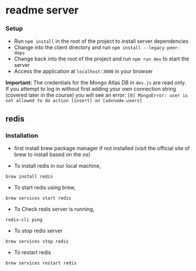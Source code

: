 readme server
=============


### Setup

- Run `npm install` in the root of the project to install server dependencies
- Change into the client directory and run `npm install --legacy-peer-deps`
- Change back into the root of the project and run `npm run dev` to start the server
- Access the application at `localhost:3000` in your browser

**Important:**
The credentials for the Mongo Atlas DB in `dev.js` are read only. If you attempt to log in without first adding your own connection string (covered later in the course) you will see an error: `[0] MongoError: user is not allowed to do action [insert] on [advnode.users]`

## redis

### Installation 

- first install brew package manager if not installed
(visit the official site of brew to install based on the os)

- To install redis in our local machine,

```
brew install redis
```

- To start redis using brew,

```
brew services start redis
```

- To Check redis server is running,

```
redis-cli ping
```

- To stop redis server

```
brew services stop redis
```

- To restart redis

```
brew services restart redis
```